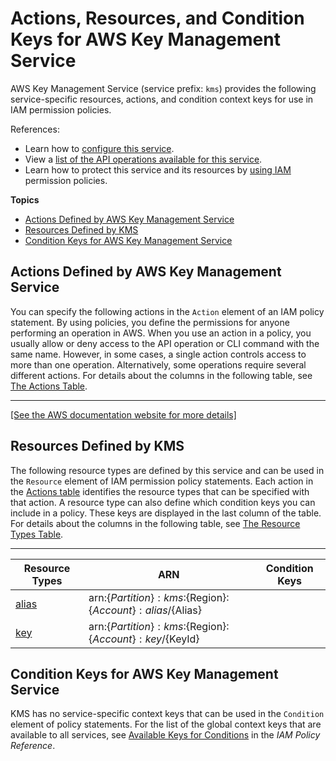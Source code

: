 # Actions, Resources, and Condition Keys for AWS Key Management Service<a name="list_awskeymanagementservice"></a>

AWS Key Management Service \(service prefix: `kms`\) provides the following service\-specific resources, actions, and condition context keys for use in IAM permission policies\.

References:
+ Learn how to [configure this service](http://docs.aws.amazon.com/kms/latest/developerguide/)\.
+ View a [list of the API operations available for this service](http://docs.aws.amazon.com/kms/latest/APIReference/)\.
+ Learn how to protect this service and its resources by [using IAM](http://docs.aws.amazon.com/kms/latest/developerguide/control-access.html) permission policies\.

**Topics**
+ [Actions Defined by AWS Key Management Service](#awskeymanagementservice-actions-as-permissions)
+ [Resources Defined by KMS](#awskeymanagementservice-resources-for-iam-policies)
+ [Condition Keys for AWS Key Management Service](#awskeymanagementservice-policy-keys)

## Actions Defined by AWS Key Management Service<a name="awskeymanagementservice-actions-as-permissions"></a>

You can specify the following actions in the `Action` element of an IAM policy statement\. By using policies, you define the permissions for anyone performing an operation in AWS\. When you use an action in a policy, you usually allow or deny access to the API operation or CLI command with the same name\. However, in some cases, a single action controls access to more than one operation\. Alternatively, some operations require several different actions\. For details about the columns in the following table, see [The Actions Table](reference_policies_actions-resources-contextkeys.md#actions_table)\.


****  
[\[See the AWS documentation website for more details\]](http://docs.aws.amazon.com/IAM/latest/UserGuide/list_awskeymanagementservice.html)

## Resources Defined by KMS<a name="awskeymanagementservice-resources-for-iam-policies"></a>

The following resource types are defined by this service and can be used in the `Resource` element of IAM permission policy statements\. Each action in the [Actions table](#awskeymanagementservice-actions-as-permissions) identifies the resource types that can be specified with that action\. A resource type can also define which condition keys you can include in a policy\. These keys are displayed in the last column of the table\. For details about the columns in the following table, see [The Resource Types Table](reference_policies_actions-resources-contextkeys.md#resources_table)\.


****  

| Resource Types | ARN | Condition Keys | 
| --- | --- | --- | 
| [alias](http://docs.aws.amazon.com/kms/latest/developerguide/programming-aliases.html) | arn:$\{Partition\}:kms:$\{Region\}:$\{Account\}:alias/$\{Alias\} |  | 
| [key](http://docs.aws.amazon.com/kms/latest/developerguide/concepts.html#master_keys) | arn:$\{Partition\}:kms:$\{Region\}:$\{Account\}:key/$\{KeyId\} |  | 

## Condition Keys for AWS Key Management Service<a name="awskeymanagementservice-policy-keys"></a>

KMS has no service\-specific context keys that can be used in the `Condition` element of policy statements\. For the list of the global context keys that are available to all services, see [Available Keys for Conditions](http://docs.aws.amazon.com/IAM/latest/UserGuide/reference_policies_condition-keys.html#AvailableKeys) in the *IAM Policy Reference*\.